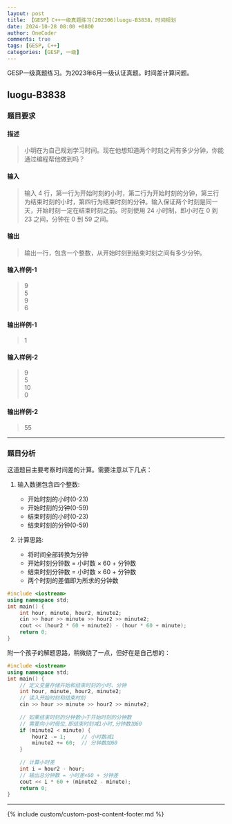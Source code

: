 ```yaml
---
layout: post
title: 【GESP】C++一级真题练习(202306)luogu-B3838，时间规划
date: 2024-10-28 08:00 +0800
author: OneCoder
comments: true
tags: [GESP, C++]
categories: [GESP, 一级]
---
```

GESP一级真题练习。为2023年6月一级认证真题。时间差计算问题。

<!--more-->

## luogu-B3838

### 题目要求

#### 描述

>小明在为自己规划学习时间。现在他想知道两个时刻之间有多少分钟，你能通过编程帮他做到吗？

#### 输入

>输入 4 行，第一行为开始时刻的小时，第二行为开始时刻的分钟，第三行为结束时刻的小时，第四行为结束时刻的分钟。输入保证两个时刻是同一天，开始时刻一定在结束时刻之前。时刻使用 24 小时制，即小时在 0 到 23 之间，分钟在 0 到 59 之间。

#### 输出

>输出一行，包含一个整数，从开始时刻到结束时刻之间有多少分钟。

#### 输入样例-1

>9  
>5  
>9  
>6

#### 输出样例-1

>1

#### 输入样例-2

>9  
>5  
>10  
>0

#### 输出样例-2

>55

---

### 题目分析

这道题目主要考察时间差的计算。需要注意以下几点：

1. 输入数据包含四个整数:
   - 开始时刻的小时(0-23)
   - 开始时刻的分钟(0-59)
   - 结束时刻的小时(0-23)
   - 结束时刻的分钟(0-59)

2. 计算思路:
   - 将时间全部转换为分钟
   - 开始时刻分钟数 = 小时数 × 60 + 分钟数
   - 结束时刻分钟数 = 小时数 × 60 + 分钟数
   - 两个时刻的差值即为所求的分钟数

```cpp
#include <iostream>
using namespace std;
int main() {
    int hour, minute, hour2, minute2;
    cin >> hour >> minute >> hour2 >> minute2;
    cout << (hour2 * 60 + minute2) - (hour * 60 + minute);
    return 0;
}
```

附一个孩子的解题思路，稍微绕了一点，但好在是自己想的：

```cpp
#include <iostream>
using namespace std;
int main() {
    // 定义变量存储开始和结束时刻的小时、分钟
    int hour, minute, hour2, minute2;
    // 读入开始时刻和结束时刻
    cin >> hour >> minute >> hour2 >> minute2;
    
    // 如果结束时刻的分钟数小于开始时刻的分钟数
    // 需要向小时借位,即结束时刻减1小时,分钟数加60
    if (minute2 < minute) {
        hour2 -= 1;     // 小时数减1
        minute2 += 60;  // 分钟数加60
    }
    
    // 计算小时差
    int i = hour2 - hour;
    // 输出总分钟数 = 小时差×60 + 分钟差
    cout << i * 60 + (minute2 - minute);
    return 0;
}
```

---

{% include custom/custom-post-content-footer.md %}
